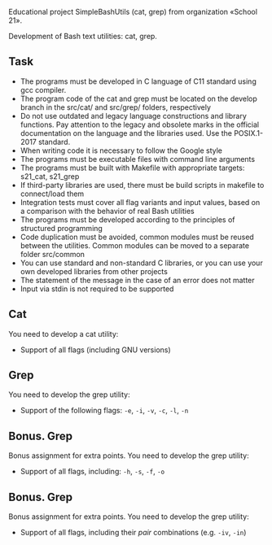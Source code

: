 Educational project SimpleBashUtils (cat, grep) from organization «School 21».

Development of Bash text utilities: cat, grep.

## Task

- The programs must be developed in C language of C11 standard using gcc compiler.
- The program code of the cat and grep must be located on the develop branch in the src/cat/ and src/grep/ folders, respectively  
- Do not use outdated and legacy language constructions and library functions. Pay attention to the legacy and obsolete marks in the official documentation on the language and the libraries used. Use the POSIX.1-2017 standard.
- When writing code it is necessary to follow the Google style
- The programs must be executable files with command line arguments
- The programs must be built with Makefile with appropriate targets: s21_cat, s21_grep
- If third-party libraries are used, there must be build scripts in makefile to connect/load them
- Integration tests must cover all flag variants and input values, based on a comparison with the behavior of real Bash utilities 
- The programs must be developed according to the principles of structured programming
- Code duplication must be avoided, common modules must be reused between the utilities. Common modules can be moved to a separate folder src/common
- You can use standard and non-standard C libraries, or you can use your own developed libraries from other projects
- The statement of the message in the case of an error does not matter
- Input via stdin is not required to be supported

## Cat

You need to develop a cat utility:
- Support of all flags (including GNU versions)

## Grep

You need to develop the grep utility:
- Support of the following flags: `-e`, `-i`, `-v`, `-c`, `-l`, `-n`

## Bonus. Grep

Bonus assignment for extra points. You need to develop the grep utility:
- Support of all flags, including: `-h`, `-s`, `-f`, `-o`

## Bonus. Grep

Bonus assignment for extra points. You need to develop the grep utility:
- Support of all flags, including their _pair_ combinations (e.g. `-iv`, `-in`)
